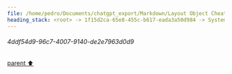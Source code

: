 ```yaml
---
file: /home/pedro/Documents/chatgpt_export/Markdown/Layout Object Cheat Sheet.md
heading_stack: <root> -> 1f15d2ca-65e8-455c-b617-eada3a50d984 -> System -> a46ba8e6-e266-4af7-bdb9-05708a267308 -> System -> aaa2f88e-481e-4d89-aced-3cda388b92d1 -> User -> 7a63f637-a1f4-4a1a-bfb9-206cd3a3a835 -> Assistant -> 34809d24-bdaa-495f-ab14-fe84ac12228c -> Tool -> a1fa7c8a-f8d2-43c7-a4e5-b471af4f90cd -> Assistant -> 722a93e2-0b4b-4d34-ba86-b4786ffcb230 -> Tool -> b603ced7-0ac2-4271-ba3e-5f4d0f5e66f0 -> Assistant -> cc840f0a-8cf3-4d48-9691-7d7553a41651 -> Tool -> a944f953-b42f-4311-bc28-136aa77c3d6a -> Assistant -> aaa261c4-bade-4fb5-9148-965066172375 -> User -> e1438703-177f-4dcd-94c8-0d1565b17299 -> Assistant -> aaa29fff-c9db-4654-be04-c52171747a49 -> User -> 75640d6c-055d-4bc0-98a0-e55c8a8d7135 -> Assistant -> 9d40620b-df3a-4b20-bb18-86037f14408b -> Tool -> 94c63589-57d2-4742-b438-216467b95db6 -> Assistant -> 8c043996-ac0d-40da-b930-4f8a7794b864 -> Tool -> 05f6be4d-6760-4715-aaca-cd429c0a08ef -> Assistant -> 4ddf54d9-96c7-4007-9140-de2e7963d0d9
---
```

###### 4ddf54d9-96c7-4007-9140-de2e7963d0d9
[parent ⬆️](#05f6be4d-6760-4715-aaca-cd429c0a08ef)
